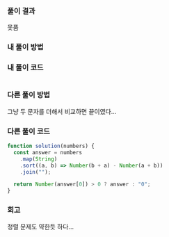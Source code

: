 ### 풀이 결과

못품

### 내 풀이 방법

### 내 풀이 코드

```js

```

### 다른 풀이 방법

그냥 두 문자를 더해서 비교하면 끝이였다...

### 다른 풀이 코드

```js
function solution(numbers) {
  const answer = numbers
    .map(String)
    .sort((a, b) => Number(b + a) - Number(a + b))
    .join("");

  return Number(answer[0]) > 0 ? answer : "0";
}
```

### 회고

정렬 문제도 약한듯 하다...
